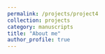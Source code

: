 ```yaml
---
permalink: /projects/project4
collection: projects
category: manuscripts
title: "About me"
author_profile: true
---
```



